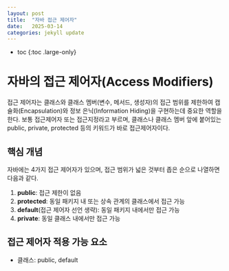 ```yaml
---
layout: post
title:  "자바 접근 제어자"
date:   2025-03-14
categories: jekyll update
---
```

* toc
{:toc .large-only}

# 자바의 접근 제어자(Access Modifiers)
접근 제어자는 클래스와 클래스 멤버(변수, 메서드, 생성자)의 접근 범위를 제한하여 캡슐화(Encapsulation)와 정보 은닉(Information Hiding)을 구현하는데 중요한 역할을 한다. 보통 접근제어자 또는 접근지정라고 부르며, 클래스나 클래스 멤버 앞에 붙어있는 public, private, protected 등의 키워드가 바로 접근제어자이다. 

## 핵심 개념
자바에는 4가지 접근 제어자가 있으며, 접근 범위가 넓은 것부터 좁은 순으로 나열하면 다음과 같다.
1. **public**: 접근 제한이 없음
2. **protected**: 동일 패키지 내 또는 상속 관계의 클래스에서 접근 가능
3. **default**(접근 제어자 선언 생략): 동일 패키지 내에서만 접근 가능
4. **private**: 동일 클래스 내에서만 접근 가능

## 접근 제어자 적용 가능 요소
* 클래스: public, default
